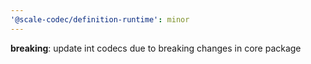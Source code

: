 ```yaml
---
'@scale-codec/definition-runtime': minor
---
```


**breaking**: update int codecs due to breaking changes in core package
